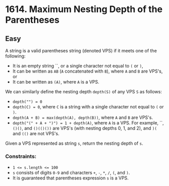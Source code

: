 # 1614. Maximum Nesting Depth of the Parentheses

## Easy

A string is a valid parentheses string (denoted VPS) if it meets one of the following:

- It is an empty string ``, or a single character not equal to `(` or `)`,
- It can be written as `AB` (`A` concatenated with `B`), where `A` and `B` are VPS's, or
- It can be written as `(A)`, where `A` is a VPS.

We can similarly define the nesting depth `depth(S)` of any VPS `S` as follows:

- `depth("") = 0`
- `depth(C) = 0`, where `C` is a string with a single character not equal to `(` or `)`.
- `depth(A + B) = max(depth(A), depth(B))`, where `A` and `B` are VPS's.
- `depth("(" + A + ")") = 1 + depth(A)`, where `A` is a VPS.
  For example, ``, `()()`, and `()(()())` are VPS's (with nesting depths 0, 1, and 2), and `)(` and `(()` are not VPS's.

Given a VPS represented as string `s`, return the nesting depth of `s`.

### Constraints:

- `1 <= s.length <= 100`
- `s` consists of digits `0-9` and characters `+`, `-`, `*`, `/`, `(`, and `)`.
- It is guaranteed that parentheses expression `s` is a VPS.
